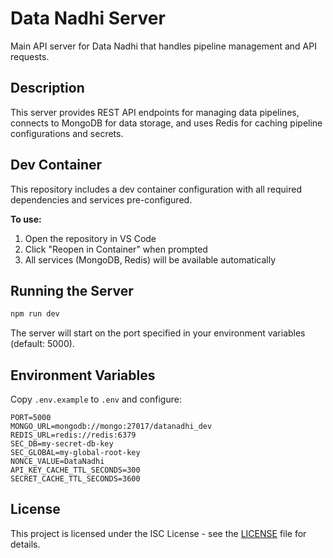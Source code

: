 # Data Nadhi Server

Main API server for Data Nadhi that handles pipeline management and API requests.

## Description

This server provides REST API endpoints for managing data pipelines, connects to MongoDB for data storage, and uses Redis for caching pipeline configurations and secrets.

## Dev Container

This repository includes a dev container configuration with all required dependencies and services pre-configured.

**To use:**
1. Open the repository in VS Code
2. Click "Reopen in Container" when prompted
3. All services (MongoDB, Redis) will be available automatically

## Running the Server

```bash
npm run dev
```

The server will start on the port specified in your environment variables (default: 5000).

## Environment Variables

Copy `.env.example` to `.env` and configure:

```env
PORT=5000
MONGO_URL=mongodb://mongo:27017/datanadhi_dev
REDIS_URL=redis://redis:6379
SEC_DB=my-secret-db-key
SEC_GLOBAL=my-global-root-key
NONCE_VALUE=DataNadhi
API_KEY_CACHE_TTL_SECONDS=300
SECRET_CACHE_TTL_SECONDS=3600
```

## License

This project is licensed under the ISC License - see the [LICENSE](LICENSE) file for details.
